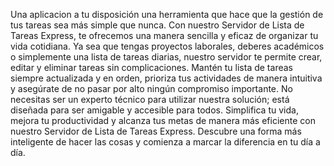 
Una aplicacion a tu disposición una herramienta que hace que la gestión de tus tareas sea más simple que nunca. Con nuestro Servidor de Lista de Tareas Express, te ofrecemos una manera sencilla y eficaz de organizar tu vida cotidiana. Ya sea que tengas proyectos laborales, deberes académicos o simplemente una lista de tareas diarias, nuestro servidor te permite crear, editar y eliminar tareas sin complicaciones. Mantén tu lista de tareas siempre actualizada y en orden, prioriza tus actividades de manera intuitiva y asegúrate de no pasar por alto ningún compromiso importante. No necesitas ser un experto técnico para utilizar nuestra solución; está diseñada para ser amigable y accesible para todos. Simplifica tu vida, mejora tu productividad y alcanza tus metas de manera más eficiente con nuestro Servidor de Lista de Tareas Express. Descubre una forma más inteligente de hacer las cosas y comienza a marcar la diferencia en tu día a día.